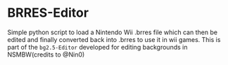 # BRRES-Editor
Simple python script to load a Nintendo Wii .brres file which can then be edited and finally converted back into .brres to use it in wii games. This is part of 
the ``bg2.5-Editor`` developed for editing backgrounds in NSMBW(credits to @Nin0) 
